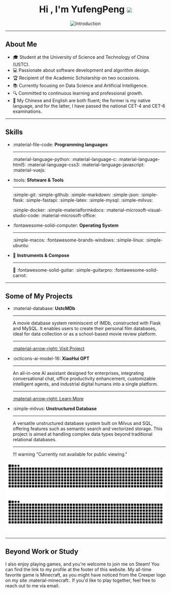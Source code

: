 

<h1 align="center">Hi , I'm YufengPeng <img src="https://media.giphy.com/media/hvRJCLFzcasrR4ia7z/giphy.gif" width="35"></h1>

<p align="center">
  <img src="https://readme-typing-svg.demolab.com/?lines=A+student+at+USTC.;Majored+in+Data+Science+and+AI.;Welcome+to+my+website.&font=Fira%20Code&center=true&width=380&height=50&duration=4000&pause=1000" alt="Introduction">
</p>

---

## About Me

- 🎓 Student at the University of Science and Technology of China (USTC).
- 💻 Passionate about software development and algorithm design.
- 🏆 Recipient of the Academic Scholarship on two occasions.
- 📚 Currently focusing on Data Science and Artificial Intelligence.
- 🔍 Committed to continuous learning and professional growth.
- 📖 My Chinese and English are both fluent; the former is my native language, and for the latter, I have passed the national CET-4 and CET-6 examinations.

---

## Skills

<div class="grid cards" markdown>

- :material-file-code: **Programming languages**

    ---

    :material-language-python: :material-language-c: :material-language-html5: :material-language-css3: :material-language-javascript: :material-vuejs:

- :tools: **Sfotware & Tools**

    ---

    :simple-git: :simple-github: :simple-markdown: :simple-json: :simple-flask: :simple-fastapi: :simple-latex: :simple-mysql: :simple-milvus: 
    
    :simple-docker: :simple-materialformkdocs: :material-microsoft-visual-studio-code: :material-microsoft-office:

- :fontawesome-solid-computer: **Operating System**

    ---

    :simple-macos: :fontawesome-brands-windows: :simple-linux: :simple-ubuntu:

- :musical_score: **Instruments & Compose**

    ---
    :musical_keyboard: :fontawesome-solid-guitar: :simple-guitarpro: :fontawesome-solid-carrot:

</div>

---

## Some of My Projects

<div class="grid cards" markdown>

- :material-database: **UstcMDb**

    ---

    A movie database system reminiscent of IMDb, constructed with Flask and MySQL. It enables users to create their personal film databases, ideal for data collection or as a school-based movie review platform.

    ---

    [:material-arrow-right: Visit Project](https://github.com/PaPa-jun/UstcMDb)

- :octicons-ai-model-16: **XiaoHui GPT**

    ---

    An all-in-one AI assistant designed for enterprises, integrating conversational chat, office productivity enhancement, customizable intelligent agents, and industrial digital humans into a single platform.

    ---

    [:material-arrow-right: Learn More](https://mp.weixin.qq.com/s/OpfO4sopg77KWYMSpeHQ1A)

- :simple-milvus: **Unstructured Database**

    ---

    A versatile unstructured database system built on Milvus and SQL, offering features such as semantic search and vectorized storage. This project is aimed at handling complex data types beyond traditional relational databases.

    ---

    !!! warning "Currently not available for public viewing."

</div>

![github contribution](https://raw.githubusercontent.com/PaPa-jun/PaPa-jun/output/github-contribution-grid-snake.svg#only-light)
![github contribution](https://raw.githubusercontent.com/PaPa-jun/PaPa-jun/output/github-contribution-grid-snake-dark.svg#only-dark)

---

## Beyond Work or Study

I also enjoy playing games, and you're welcome to join me on Steam! You can find the link to my profile at the footer of this website. My all-time favorite game is Minecraft, as you might have noticed from the Creeper logo on my site :material-minecraft:. If you'd like to play together, feel free to reach out to me via email.


